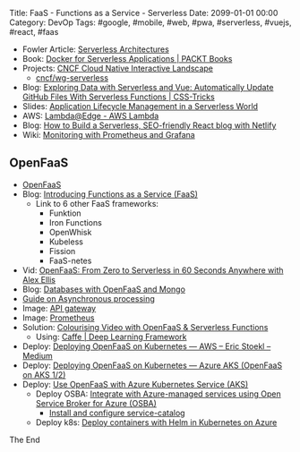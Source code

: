 Title: FaaS - Functions as a Service - Serverless
Date: 2099-01-01 00:00
Category: DevOp
Tags: #google, #mobile, #web, #pwa, #serverless, #vuejs, #react, #faas

* Fowler Article: [Serverless Architectures](https://martinfowler.com/articles/serverless.html)
* Book: [Docker for Serverless Applications | PACKT Books](https://www.packtpub.com/virtualization-and-cloud/docker-serverless-applications)
* Projects: [CNCF Cloud Native Interactive Landscape](https://landscape.cncf.io/landscape=serverless)
  * [cncf/wg-serverless](https://github.com/cncf/wg-serverless#landscape) 
* Blog: [Exploring Data with Serverless and Vue: Automatically Update GitHub Files With Serverless Functions | CSS-Tricks](https://css-tricks.com/exploring-data-with-serverless-and-vue-part-i/)
* Slides: [Application Lifecycle Management in a Serverless World](https://www.slideshare.net/AmazonWebServices/application-lifecycle-management-in-a-serverless-world)
* AWS: [Lambda@Edge - AWS Lambda](https://docs.aws.amazon.com/lambda/latest/dg/lambda-edge.html)
* Blog: [How to Build a Serverless, SEO-friendly React blog with Netlify](https://buttercms.com/blog/serverless-react-blog-tutorial)
* Wiki: [Monitoring with Prometheus and Grafana](https://github.com/hashicorp/faas-nomad/wiki/Monitoring-with-Prometheus-and-Grafana)

## OpenFaaS

* [OpenFaaS](https://www.openfaas.com/)
* Blog: [Introducing Functions as a Service (FaaS)](https://blog.alexellis.io/introducing-functions-as-a-service/)
  * Link to 6 other FaaS frameworks: 
    * Funktion
    * Iron Functions
    * OpenWhisk
    * Kubeless
    * Fission
    * FaaS-netes
* Vid: [OpenFaaS: From Zero to Serverless in 60 Seconds Anywhere with Alex Ellis](https://www.youtube.com/watch?v=C3agSKv2s_w)
* Blog: [Databases with OpenFaaS and Mongo](https://blog.alexellis.io/serverless-databases-with-openfaas-and-mongo/)
* [Guide on Asynchronous processing](https://github.com/openfaas/faas/blob/master/guide/asynchronous.md)
* Image: [API gateway](https://hub.docker.com/r/functions/gateway/)
* Image: [Prometheus](https://hub.docker.com/r/functions/prometheus/)
* Solution: [Colourising Video with OpenFaaS &amp; Serverless Functions](https://finnian.io/blog/colourising-video-with-openfaas-serverless-functions/)
  * Using: [Caffe | Deep Learning Framework](http://caffe.berkeleyvision.org/)
* Deploy: [Deploying OpenFaaS on Kubernetes — AWS – Eric Stoekl – Medium](https://medium.com/@ericstoekl/deploying-openfaas-on-kubernetes-aws-259ec9515e3c)
* Deploy: [Deploying OpenFaaS on Kubernetes — Azure AKS (OpenFaaS on AKS 1/2)](https://medium.com/@ericstoekl/deploying-openfaas-on-kubernetes-azure-aks-4eea99d0743f)
* Deploy: [Use OpenFaaS with Azure Kubernetes Service (AKS)](https://docs.microsoft.com/da-dk/azure/aks/openfaas)
  * Deploy OSBA: [Integrate with Azure-managed services using Open Service Broker for Azure (OSBA)](https://docs.microsoft.com/da-dk/azure/aks/integrate-azure)
    * [Install and configure service-catalog](https://github.com/manifoldco/service-catalog-tutorial/blob/master/labs/install-and-configure-service-catalog.md)
  * Deploy k8s: [Deploy containers with Helm in Kubernetes on Azure](https://docs.microsoft.com/da-dk/azure/aks/kubernetes-helm)

The End